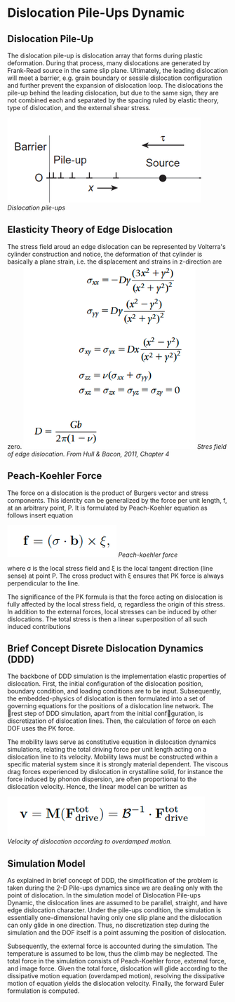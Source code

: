 # Dislocation Pile-Ups Dynamic

## Dislocation Pile-Up
The dislocation pile-up is dislocation array that forms during plastic deformation. During that process, many dislocations are generated by Frank-Read source in the same slip plane. Ultimately, the leading dislocation will meet a barrier, e.g. grain boundary or sessile dislocation configuration and further prevent the expansion of dislocation loop. The dislocations the pile-up behind the leading dislocation, but due to the same sign, they are not combined each and separated by the spacing ruled by elastic theory, type of dislocation, and the external shear stress.  

![Dislocation pile-ups](docs/imgs/pile-ups.png)
*Dislocation pile-ups*

## Elasticity Theory of Edge Dislocation
The stress field aroud an edge dislocation can be represented by Volterra's cylinder construction and notice, the deformation of that cylinder is basically a plane strain, i.e. the displacement and strains in z-direction are zero.
![Stres-field](docs/imgs/edge-dis-stress.png)
*Stres field of edge dislocation. From Hull & Bacon, 2011, Chapter 4*

## Peach-Koehler Force
The force on a dislocation is the product of Burgers vector and stress components. This identity can be generalized by the force per unit length, f, at an arbitrary point, P. It is formulated by Peach-Koehler equation as follows
insert equation

![PK](docs/imgs/PKforce.png)
*Peach-koehler force*

where σ is the local stress field and ξ is the local tangent direction (line sense) at point P. The cross product with ξ ensures that PK force is always perpendicular to the line.

The significance of the PK formula is that the force acting on dislocation is fully affected by the local stress field, σ, regardless the origin of this stress. In addition to the external forces, local stresses can be induced by other dislocations. The total stress is then a linear superposition of all such induced contributions

## Brief Concept Disrete Dislocation Dynamics (DDD)
The backbone of DDD simulation is the implementation elastic properties of dislocation. First, the initial configuration of the dislocation position, boundary condition, and loading conditions are to be input. Subsequently, the embedded-physics of dislocation is then formulated into a set of governing equations for the positions of a dislocation line network. The rest step of DDD simulation, apart from the initial confguration, is discretization of dislocation lines. Then, the calculation of force on each DOF uses the PK force. 

The mobility laws serve as constitutive equation in dislocation dynamics simulations, relating the total driving force per unit length acting on a dislocation line to its velocity. Mobility laws must be constructed within a specific material system since it is strongly material dependent. The viscous drag forces experienced by dislocation in crystalline solid, for instance the force induced by phonon dispersion, are often proportional to the dislocation velocity. Hence, the linear model can be written as

![velocity.](docs/imgs/vel.png)
*Velocity of dislocation according to overdamped motion.*


## Simulation Model 
As explained in brief concept of DDD, the simplification of the problem is taken during the 2-D Pile-ups dynamics since we are dealing only with the point of dislocation. In the simulation model of Dislocation Pile-ups Dynamic, the dislocation lines are assumed to be parallel, straight, and have edge dislocation character. Under the pile-ups condition, the simulation is essentially one-dimensional having only one slip plane and the dislocation can only glide in one direction. Thus, no discretization step during the simulation and the DOF itself is a point assuming the position of dislocation.

Subsequently, the external force is accounted during the simulation. The temperature is assumed to be low, thus the climb may be neglected. The total force in the simulation consists of Peach-Koehler force, external force, and image force. Given the total force, dislocation will glide according to the dissipative motion equation (overdamped motion), resolving the dissipative motion of equation yields the dislocation velocity. Finally, the forward Euler formulation is computed.

